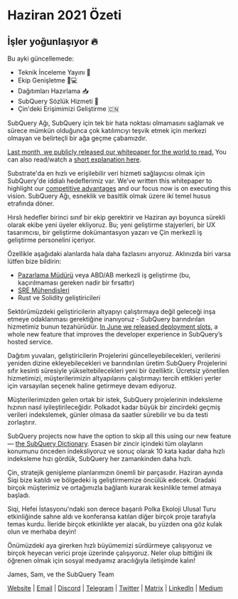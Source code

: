 # Haziran 2021 Özeti

## İşler yoğunlaşıyor 🔥

Bu ayki güncellemede:

- Teknik İnceleme Yayını 🎊
- Ekip Genişletme 👩💻
- Dağıtımları Hazırlama 📥
- SubQuery Sözlük Hizmeti 📖
- Çin'deki Erişimimizi Geliştirme 🇨🇳

SubQuery Ağı, SubQuery için tek bir hata noktası olmamasını sağlamak ve sürece mümkün olduğunca çok katılımcıyı teşvik etmek için merkezi olmayan ve belirteçli bir ağa geçme çabamızdır.

[Last month, we publicly released our whitepaper for the world to read.](https://static.subquery.network/whitepaper.pdf) You can also read/watch a [short explanation here](../blogs/20210616-SubQuery-Network-In-Summary.md).

Substrate'da en hızlı ve erişilebilir veri hizmeti sağlayıcısı olmak için SubQuery'de iddialı hedeflerimiz var. We’ve written this whitepaper to highlight our [competitive advantages](../blogs/20210616-SubQuery-Network-Our-Goals-and-Competitive-Advantages.md) and our focus now is on executing this vision. SubQuery Ağı, esneklik ve basitlik olmak üzere iki temel husus etrafında döner.

Hırslı hedefler birinci sınıf bir ekip gerektirir ve Haziran ayı boyunca sürekli olarak ekibe yeni üyeler ekliyoruz. Bu; yeni geliştirme stajyerleri, bir UX tasarımcısı, bir geliştirme dokümantasyon yazarı ve Çin merkezli iş geliştirme personelini içeriyor.

Özellikle aşağıdaki alanlarda hala daha fazlasını arıyoruz. Aklınızda biri varsa lütfen bize bildirin:

- [Pazarlama Müdürü](https://angel.co/company/subquery/jobs/1494376-head-of-marketing) veya ABD/AB merkezli iş geliştirme (bu, kaçırılmaması gereken nadir bir fırsattır)
- [SRE Mühendisleri](https://angel.co/company/subquery/jobs/1497942-site-reliability-engineer)
- Rust ve Solidity geliştiricileri

Sektörümüzdeki geliştiricilerin altyapıyı çalıştırmaya değil geleceği inşa etmeye odaklanması gerektiğine inanıyoruz - SubQuery barındırılan hizmetimiz bunun tezahürüdür. [In June we released deployment slots](../blogs/20210604-Deployment-Slots-are-here-for-SubQuery-Projects.md), a whole new feature that improves the developer experience in SubQuery’s hosted service.

Dağıtım yuvaları, geliştiricilerin Projelerini güncelleyebilecekleri, verilerini yeniden dizine ekleyebilecekleri ve barındırılan üretim SubQuery Projelerini sıfır kesinti süresiyle yükseltebilecekleri yeni bir özelliktir. Ücretsiz yönetilen hizmetimizi, müşterilerimizin altyapılarını çalıştırmayı tercih ettikleri yerler için varsayılan seçenek haline getirmeye devam ediyoruz.

Müşterilerimizden gelen ortak bir istek, SubQuery projelerinin indeksleme hızının nasıl iyileştirileceğidir. Polkadot kadar büyük bir zincirdeki geçmiş verileri indekslemek, günler olmasa da saatler sürebilir ve bu da testi zorlaştırır.

SubQuery projects now have the option to skip all this using our new feature — [the SubQuery Dictionary](../blogs/20210630-SubQuery-Just-Got-a-lot-Faster-with-the-Dictionary.md). Esasen bir zincir içindeki tüm olayların konumunu önceden indeksliyoruz ve sonuç olarak 10 kata kadar daha hızlı indeksleme hızı gördük, SubQuery her zamankinden daha hızlı.

Çin, stratejik genişleme planlarımızın önemli bir parçasıdır. Haziran ayında Siqi bize katıldı ve bölgedeki iş geliştirmemize öncülük edecek. Oradaki birçok müşterimiz ve ortağımızla bağlantı kurarak kesinlikle temel atmaya başladı.

Siqi, Hefei İstasyonu'ndaki son derece başarılı Polka Ekoloji Ulusal Turu etkinliğinde sahne aldı ve konferansa katılan diğer birçok proje tarafıyla temas kurdu. İleride birçok etkinlikte yer alacak, bu yüzden ona göz kulak olun ve merhaba deyin!

Önümüzdeki aya girerken hızlı büyümemizi sürdürmeye çalışıyoruz ve birçok heyecan verici proje üzerinde çalışıyoruz. Neler olup bittiğini ilk öğrenen olmak için sosyal medyamız aracılığıyla iletişimde kalın!

James, Sam, ve the SubQuery Team

[Website](https://subquery.network/) | [Email](mailto:hello@subquery.network) | [Discord](https://discord.com/invite/78zg8aBSMG) | [Telegram](https://t.me/subquerynetwork) | [Twitter](https://twitter.com/subquerynetwork) | [Matrix](https://matrix.to/#/#subquery:matrix.org) | [LinkedIn](https://www.linkedin.com/company/subquery) | [Medium](https://subquery.medium.com/)
